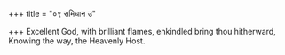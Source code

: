 +++
title = "०९ समिधान उ"

+++
Excellent God, with brilliant flames, enkindled bring thou hitherward,  
     Knowing the way, the Heavenly Host.